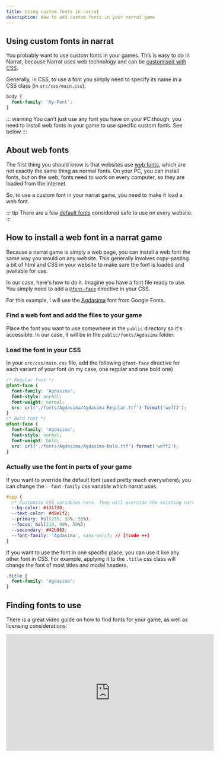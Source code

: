 ```yaml
---
title: Using custom fonts in narrat
description: How to add custom fonts in your narrat game
---
```


## Using custom fonts in narrat

You probably want to use custom fonts in your games. This is easy to do in Narrat, because Narrat uses web technology and can be [customised with CSS](./customising-ui.md).

Generally, in CSS, to use a font you simply need to specify its name in a CSS class (in `src/css/main.css`):

```css
body {
  font-family: 'My-Font';
}
```

::: warning
You can't just use any font you have on your PC though, you need to install web fonts in your game to use specific custom fonts. See below
:::

## About web fonts

The first thing you should know is that websites use [web fonts](https://design.tutsplus.com/tutorials/web-fonts-in-60-seconds--cms-29695), which are not exactly the same thing as normal fonts.
On your PC, you can install fonts, but on the web, fonts need to work on every computer, so they are loaded from the internet.

So, to use a custom font in your narrat game, you need to make it load a web font.

::: tip
There are a few [default fonts](https://www.w3schools.com/csSref/css_websafe_fonts.php) considered safe to use on every website.
:::

## How to install a web font in a narrat game

Because a narrat game is simply a web page, you can install a web font the same way you would on any website. This generally involves copy-pasting a bit of html and CSS in your website to make sure the font is loaded and available for use.

In our case, here's how to do it. Imagine you have a font file ready to use. You simply need to add a [`@font-face`](https://www.w3schools.com/css/css3_fonts.asp) directive in your CSS.

For this example, I will use the [Agdasima](https://fonts.google.com/specimen/Agdasima) font from Google Fonts.

### Find a web font and add the files to your game

Place the font you want to use somewhere in the `public` directory so it's accessible. In our case, it will be in the `public/fonts/Agdasima` folder.

### Load the font in your CSS

In your `src/css/main.css` file, add the following `@font-face` directive for each variant of your font (in my case, one regular and one bold one)

```css
/* Regular font */
@font-face {
  font-family: 'Agdasima';
  font-style: normal;
  font-weight: normal;
  src: url('./fonts/Agdasima/Agdasima-Regular.ttf') format('woff2');
}
/* Bold font */
@font-face {
  font-family: 'Agdasima';
  font-style: normal;
  font-weight: bold;
  src: url('./fonts/Agdasima/Agdasima-Bold.ttf') format('woff2');
}
```

### Actually use the font in parts of your game

If you want to override the default font (used pretty much everywhere), you can change the `--font-family` css variable which narrat uses.

```css
#app {
  /* Customise CSS variables here. They will override the existing narrat ones. You can also add your own variables */
  --bg-color: #131720;
  --text-color: #d9e1f2;
  --primary: hsl(255, 30%, 55%);
  --focus: hsl(210, 90%, 50%);
  --secondary: #42b983;
  --font-family: 'Agdasima', sans-serif; // [!code ++]
}
```

If you want to use the font in one specific place, you can use it like any other font in CSS. For example, applying it to the `.title` css class will change the font of most titles and modal headers.

```css
.title {
  font-family: 'Agdasima';
}
```

## Finding fonts to use

There is a great video guide on how to find fonts for your game, as well as licensing considerations:

<iframe width="560" height="315" src="https://www.youtube.com/embed/xCXvWBDLXmE" title="YouTube video player" frameborder="0" allow="accelerometer; autoplay; clipboard-write; encrypted-media; gyroscope; picture-in-picture; web-share" allowfullscreen></iframe>
